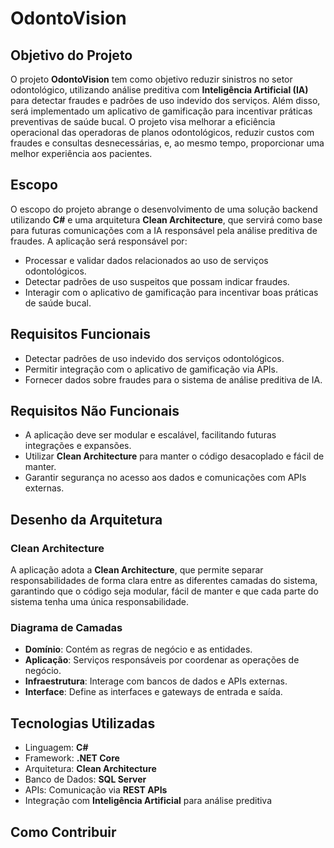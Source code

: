 # OdontoVision

## Objetivo do Projeto

O projeto **OdontoVision** tem como objetivo reduzir sinistros no setor odontológico, utilizando análise preditiva com **Inteligência Artificial (IA)** para detectar fraudes e padrões de uso indevido dos serviços. Além disso, será implementado um aplicativo de gamificação para incentivar práticas preventivas de saúde bucal. O projeto visa melhorar a eficiência operacional das operadoras de planos odontológicos, reduzir custos com fraudes e consultas desnecessárias, e, ao mesmo tempo, proporcionar uma melhor experiência aos pacientes.

## Escopo

O escopo do projeto abrange o desenvolvimento de uma solução backend utilizando **C#** e uma arquitetura **Clean Architecture**, que servirá como base para futuras comunicações com a IA responsável pela análise preditiva de fraudes. A aplicação será responsável por:

- Processar e validar dados relacionados ao uso de serviços odontológicos.
- Detectar padrões de uso suspeitos que possam indicar fraudes.
- Interagir com o aplicativo de gamificação para incentivar boas práticas de saúde bucal.

## Requisitos Funcionais

- Detectar padrões de uso indevido dos serviços odontológicos.
- Permitir integração com o aplicativo de gamificação via APIs.
- Fornecer dados sobre fraudes para o sistema de análise preditiva de IA.

## Requisitos Não Funcionais

- A aplicação deve ser modular e escalável, facilitando futuras integrações e expansões.
- Utilizar **Clean Architecture** para manter o código desacoplado e fácil de manter.
- Garantir segurança no acesso aos dados e comunicações com APIs externas.

## Desenho da Arquitetura

### Clean Architecture

A aplicação adota a **Clean Architecture**, que permite separar responsabilidades de forma clara entre as diferentes camadas do sistema, garantindo que o código seja modular, fácil de manter e que cada parte do sistema tenha uma única responsabilidade.

### Diagrama de Camadas

- **Domínio**: Contém as regras de negócio e as entidades.
- **Aplicação**: Serviços responsáveis por coordenar as operações de negócio.
- **Infraestrutura**: Interage com bancos de dados e APIs externas.
- **Interface**: Define as interfaces e gateways de entrada e saída.

## Tecnologias Utilizadas

- Linguagem: **C#**
- Framework: **.NET Core**
- Arquitetura: **Clean Architecture**
- Banco de Dados: **SQL Server**
- APIs: Comunicação via **REST APIs**
- Integração com **Inteligência Artificial** para análise preditiva

## Como Contribuir

